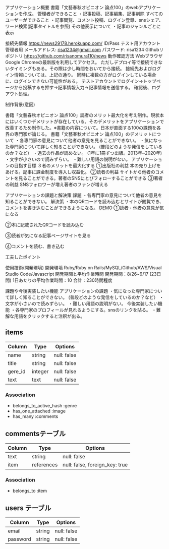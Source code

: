 アプリケーション概要
書籍「文藝春秋オピニオン 論点100」のwebアプリケーションを作成。
管理者ができること
・記事投稿、記事編集、記事削除
すべてのユーザーができること
・記事閲覧、コメント投稿、ログイン登録、snsシェア、ワード検索(記事タイトルを参照)
その他表示について
・記事のジャンルごとに表示

接続先情報
https://news29178.herokuapp.com/
ID/Pass
テスト用アカウント
管理者用
メールアドレス: risa1234@gmail.com
パスワード: risa1234
Githubリポジトリ
https://github.com/risanomura110/news
動作確認方法
WebブラウザGoogle Chromeの最新版を利用してアクセス。
ただしデプロイ等で接続できないタイミングもある。その際は少し時間をおいてから接続。
接続先およびログイン情報については、上記の通り。
同時に複数の方がログインしている場合に、ログインできない可能性がある。
テストアカウントでログイン→トップページから投稿するを押す→記事情報入力→記事情報を送信する。
確認後、ログアウト処理。

制作背景(意図)

書籍「文藝春秋オピニオン 論点100」読者のメリット最大化を考え制作。現状本にはいくつかデメリットが存在している。そのデメリットをアプリケーションで改善するため制作した。※書籍の内容について。日本が直面する100の課題を各界の専門家が論じる。
書籍「文藝春秋オピニオン 論点100」のデメリットについて
・各専門家の意見について他者の意見を見ることができない。
・気になった専門家について詳しく知ることができない。
(普段どのような発信をしているのか？など）
・過去の作品が読めない。
(1年に1冊ずつ出版。2013年~2020年)
・文字が小さいので読みずらい。
・難しい用語の説明がない。
アプリケーションの目指す目標
３者のメリットを最大化する
①出版社の利益
本の売り上げをあげる。記事に課金制度を導入し収益化。
②読者の利益
サイトから他者のコメントを見ることができる。著者のSNSにとびフォローすることができる
③著者の利益
SNSフォロワーが増え著者のファンが増える

アプリケーションの課題と解決策
課題
・各専門家の意見について他者の意見を知ることができない。
解決策
・本のQRコードを読み込むとサイトが閲覧でき、コメントを書き込むことができるようになる。
DEMO
①読者・他者の意見が気になる

②本に記載されたQRコードを読み込む

③読者が気になる記事ページサイトを見る

④コメントを読む、書き込む



工夫したポイント

使用技術(開発環境)
開発環境
Ruby/Ruby on Rails/MySQL/Github/AWS/Visual Studio Code/Javascript
開発期間と平均作業時間
開発期間：8/26~9/17 (23日間)
1日あたりの平均作業時間：10
合計：230時間程度

課題や今後実装したい機能
アプリケーションの課題
・気になった専門家について詳しく知ることができない。
(普段どのような発信をしているのか？など）
・文字が小さいので読みずらい。
・難しい用語の説明がない。
今後実装したい機能
・各専門家のプロフィールが見れるようにする。snsのリンクを貼る。
・難解な用語をクリックすると注釈が出る。


## items 
| Column    | Type      | Options                        |
| ------    | ------    | ------------------------------ |
| name      | string    | null: false                    |
| title     | string    | null: false                    |
| gere_id   | integer   | null: false                    |
| text      | text      | null: false                    |

### Association
- belongs_to_active_hash :genre
- has_one_attached :image
- has_many :comments


## commentsテーブル

| Column | Type       | Options                        |
| ------ | ---------- | ------------------------------ |
| text   | string     | null: false                    |
| item   | references | null: false, foreign_key: true |

### Association

- belongs_to :item

## users テーブル

| Column      | Type    | Options     |
| ------------| ------  | ----------- |
| email       | string  | null: false |
| password    | string  | null: false |
